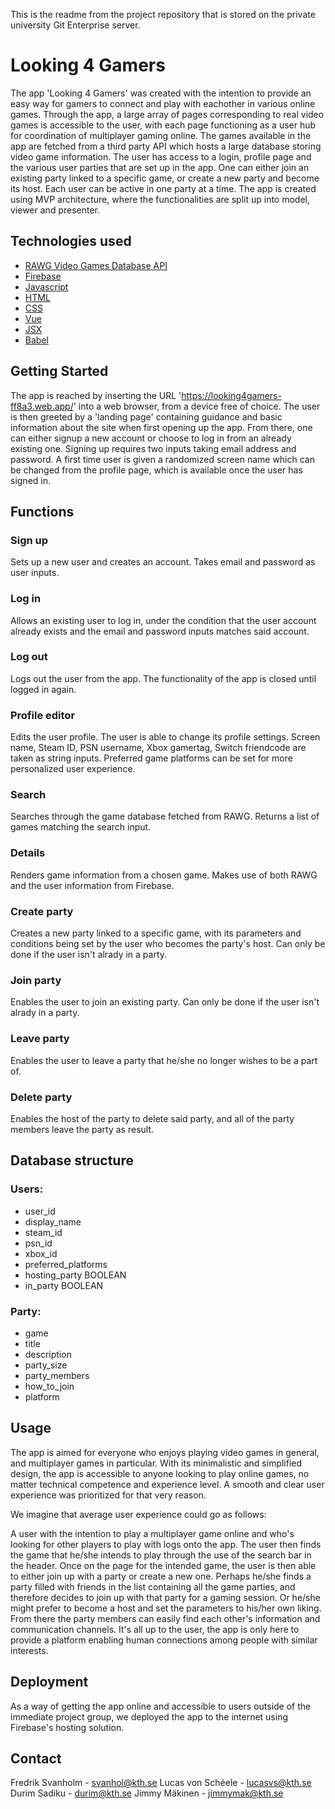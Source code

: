 This is the readme from the project repository that is stored on the private university Git Enterprise server.

# Looking 4 Gamers

The app 'Looking 4 Gamers' was created with the intention to provide an easy way for gamers to connect and play with eachother in various online games. Through the app, a large array of pages corresponding to real video games is accessible to the user, with each page functioning as a user hub for coordination of multiplayer gaming online. The games available in the app are fetched from a third party API which hosts a large database storing video game information. The user has access to a login, profile page and the various user parties that are set up in the app. One can either join an existing party linked to a specific game, or create a new party and become its host. Each user can be active in one party at a time. The app is created using MVP architecture, where the functionalities are split up into model, viewer and presenter. 

## Technologies used

* [RAWG Video Games Database API](https://rawg.io/apidocs)
* [Firebase](https://firebase.google.com/)
* [Javascript](https://www.javascript.com/)
* [HTML](https://html.spec.whatwg.org/)
* [CSS](https://www.w3.org/TR/CSS/#css)
* [Vue](https://vuejs.org/)
* [JSX](https://reactjs.org/docs/introducing-jsx.html)
* [Babel](https://babeljs.io/)

## Getting Started

The app is reached by inserting the URL 'https://looking4gamers-ff8a3.web.app/' into a web browser, from a device free of choice. The user is then greeted by a 'landing page' containing guidance and basic information about the site when first opening up the app. From there, one can either signup a new account or choose to log in from an already existing one. Signing up requires two inputs taking email address and password. A first time user is given a randomized screen name which can be changed from the profile page, which is available once the user has signed in.

## Functions

### Sign up

Sets up a new user and creates an account. Takes email and password as user inputs.

### Log in

Allows an existing user to log in, under the condition that the user account already exists and the email and password inputs matches said account.

### Log out 

Logs out the user from the app. The functionality of the app is closed until logged in again.

### Profile editor

Edits the user profile. The user is able to change its profile settings. Screen name, Steam ID, PSN username, Xbox gamertag, Switch friendcode are taken as string inputs. Preferred game platforms can be set for more personalized user experience.

### Search

Searches through the game database fetched from RAWG. Returns a list of games matching the search input. 

### Details

Renders game information from a chosen game. Makes use of both RAWG and the user information from Firebase.

### Create party

Creates a new party linked to a specific game, with its parameters and conditions being set by the user who becomes the party's host. Can only be done if the user isn't alrady in a party.

### Join party

Enables the user to join an existing party. Can only be done if the user isn't alrady in a party.

### Leave party

Enables the user to leave a party that he/she no longer wishes to be a part of.

### Delete party

Enables the host of the party to delete said party, and all of the party members leave the party as result. 

## Database structure

### Users:
* user_id
* display_name
* steam_id
* psn_id
* xbox_id
* preferred_platforms
* hosting_party BOOLEAN
* in_party BOOLEAN

### Party:
* game
* title
* description
* party_size
* party_members
* how_to_join
* platform

## Usage

The app is aimed for everyone who enjoys playing video games in general, and multiplayer games in particular. With its minimalistic and simplified design, the app is accessible to anyone looking to play online games, no matter technical competence and experience level. A smooth and clear user experience was prioritized for that very reason.

We imagine that average user experience could go as follows: 

A user with the intention to play a multiplayer game online and who's looking for other players to play with logs onto the app. The user then finds the game that he/she intends to play through the use of the search bar in the header. Once on the page for the intended game, the user is then able to either join up with a party or create a new one. Perhaps he/she finds a party filled with friends in the list containing all the game parties, and therefore decides to join up with that party for a gaming session. Or he/she might prefer to become a host and set the parameters to his/her own liking. From there the party members can easily find each other's information and communication channels. It's all up to the user, the app is only here to provide a platform enabling human connections among people with similar interests.

## Deployment

As a way of getting the app online and accessible to users outside of the immediate project group, we deployed the app to the internet using Firebase's hosting solution. 

## Contact

Fredrik Svanholm - svanhol@kth.se
Lucas von Schéele - lucasvs@kth.se
Durim Sadiku - durim@kth.se
Jimmy Mäkinen - jimmymak@kth.se
